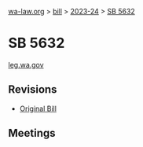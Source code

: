 [wa-law.org](/) > [bill](/bill/) > [2023-24](/bill/2023-24/) > [SB 5632](/bill/2023-24/sb/5632/)

# SB 5632
[leg.wa.gov](https://app.leg.wa.gov/billsummary?BillNumber=5632&Year=2023&Initiative=false)

## Revisions
* [Original Bill](1/)

## Meetings
